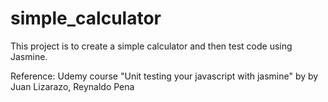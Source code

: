 # simple_calculator
This project is to create a simple calculator and then test code using Jasmine.

Reference: Udemy course "Unit testing your javascript with jasmine" by  by Juan Lizarazo, Reynaldo Pena

